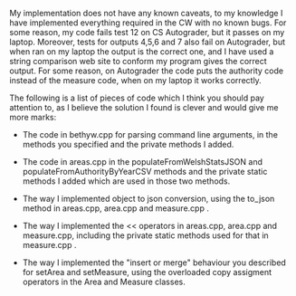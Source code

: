 My implementation does not have any known caveats, to my knowledge I have implemented everything required in the CW 
with no known bugs. For some reason, my code fails test 12 on CS Autograder, but it passes on my laptop. Moreover, 
tests for outputs 4,5,6 and 7 also fail on Autograder, but when ran on my laptop the output is the correct one, and I 
have used a string comparison web site to conform my program gives the correct output. For some reason, on Autograder 
the code puts the authority code instead of the measure code, when on my laptop it works correctly.

The following is a list of pieces of code which I think you should pay attention to, as I believe the solution 
I found is clever and would give me more marks:

- The code in bethyw.cpp for parsing command line arguments, in the methods you specified and the private methods I added.
  
- The code in areas.cpp in the populateFromWelshStatsJSON and populateFromAuthorityByYearCSV methods and the private 
  static methods I added which are used in those two methods.
    
- The way I implemented object to json conversion, using the to_json method in areas.cpp, area.cpp and measure.cpp .

- The way I implemented the << operators in areas.cpp, area.cpp and measure.cpp, including the private static methods 
  used for that in measure.cpp .
  
- The way I implemented the "insert or merge" behaviour you described for setArea and setMeasure, using the overloaded 
  copy assigment operators in the Area and Measure classes.